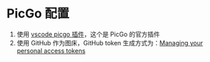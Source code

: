 # PicGo 配置

1. 使用 [vscode picgo 插件](https://github.com/PicGo/vs-picgo)，这个是 PicGo 的官方插件
2. 使用 GitHub 作为图床，GitHub token 生成方式为：[Managing your personal access tokens](https://docs.github.com/en/authentication/keeping-your-account-and-data-secure/managing-your-personal-access-tokens#creating-a-fine-grained-personal-access-token)
